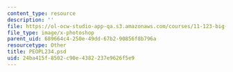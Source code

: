 ```yaml
---
content_type: resource
description: ''
file: https://ol-ocw-studio-app-qa.s3.amazonaws.com/courses/11-123-big-plans-and-mega-urban-landscapes-spring-2014/24ba415f8502c90e4382237e9626f5e9_PEOPL234.psd
file_type: image/x-photoshop
parent_uid: 689664c4-250e-49dd-67b2-90856f8b796a
resourcetype: Other
title: PEOPL234.psd
uid: 24ba415f-8502-c90e-4382-237e9626f5e9
---
```

